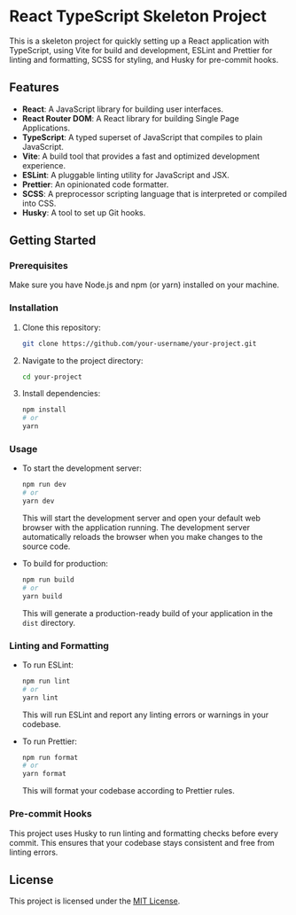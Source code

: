 # React TypeScript Skeleton Project

This is a skeleton project for quickly setting up a React application with TypeScript, using Vite for build and development, ESLint and Prettier for linting and formatting, SCSS for styling, and Husky for pre-commit hooks.

## Features

- **React**: A JavaScript library for building user interfaces.
- **React Router DOM**: A React library for building Single Page Applications.
- **TypeScript**: A typed superset of JavaScript that compiles to plain JavaScript.
- **Vite**: A build tool that provides a fast and optimized development experience.
- **ESLint**: A pluggable linting utility for JavaScript and JSX.
- **Prettier**: An opinionated code formatter.
- **SCSS**: A preprocessor scripting language that is interpreted or compiled into CSS.
- **Husky**: A tool to set up Git hooks.

## Getting Started

### Prerequisites

Make sure you have Node.js and npm (or yarn) installed on your machine.

### Installation

1. Clone this repository:

   ```bash
   git clone https://github.com/your-username/your-project.git
   ```

2. Navigate to the project directory:

   ```bash
   cd your-project
   ```

3. Install dependencies:

   ```bash
   npm install
   # or
   yarn
   ```

### Usage

- To start the development server:

  ```bash
  npm run dev
  # or
  yarn dev
  ```

  This will start the development server and open your default web browser with the application running. The development server automatically reloads the browser when you make changes to the source code.

- To build for production:

  ```bash
  npm run build
  # or
  yarn build
  ```

  This will generate a production-ready build of your application in the `dist` directory.

### Linting and Formatting

- To run ESLint:

  ```bash
  npm run lint
  # or
  yarn lint
  ```

  This will run ESLint and report any linting errors or warnings in your codebase.

- To run Prettier:

  ```bash
  npm run format
  # or
  yarn format
  ```

  This will format your codebase according to Prettier rules.

### Pre-commit Hooks

This project uses Husky to run linting and formatting checks before every commit. This ensures that your codebase stays consistent and free from linting errors.


## License

This project is licensed under the [MIT License](LICENSE).